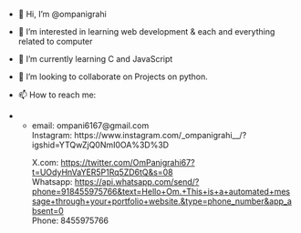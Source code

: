 - 👋 Hi, I’m @ompanigrahi
- 👀 I’m interested in learning web development & each and everything related to computer
- 🌱 I’m currently learning C and JavaScript
- 💞️ I’m looking to collaborate on Projects on python.
- 📫 How to reach me:
- <ul>
  <li>
    email: ompani6167@gmail.com <br>
    Instagram: https://www.instagram.com/_ompanigrahi__/?igshid=YTQwZjQ0NmI0OA%3D%3D <br>
    
    X.com: https://twitter.com/OmPanigrahi67?t=UOdyHnVaYER5P1Rq5ZD6tQ&s=08 <br>
    Whatsapp: https://api.whatsapp.com/send/?phone=918455975766&text=Hello+Om.+This+is+a+automated+message+through+your+portfolio+website.&type=phone_number&app_absent=0 <br>
    Phone: 8455975766
  </li>
</ul>

<!---
ompanigrahi/ompanigrahi is a ✨ special ✨ repository because its `README.md` (this file) appears on your GitHub profile.
You can click the Preview link to take a look at your changes.
--->
